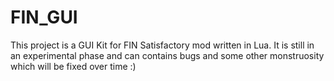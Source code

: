 # FIN_GUI
This project is a GUI Kit for FIN Satisfactory mod written in Lua. It is still in an experimental phase and can contains bugs and some other monstruosity which will be fixed over time :)
